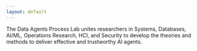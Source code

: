 ```yaml
---
layout: default
---
```

The Data Agents Process Lab unites researchers in Systems, Databases, AI/ML, Operations Research, HCI, and Security to develop the theories and methods to deliver effective and trustworthy AI agents.
